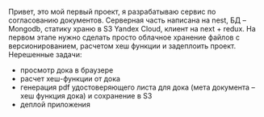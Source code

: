 Привет, это мой первый проект, я разрабатываю сервис по согласованию документов. Серверная часть написана на nest, БД – Mongodb, статику храню в S3 Yandex Cloud, клиент на next + redux. На первом этапе нужно сделать просто облачное хранение файлов с версионированием, расчетом хеш функции и задеплоить проект. Нерешенные задачи:
- просмотр дока в браузере
- расчет хеш-функции от дока
- генерация pdf удостоверяющего листа для дока (мета документа – хеш функция дока) и сохранение в S3
- деплой приложения



